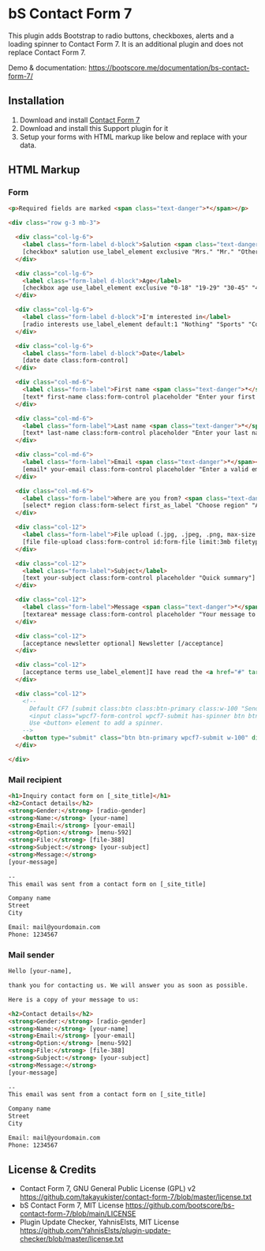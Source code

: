 # bS Contact Form 7

This plugin adds Bootstrap to radio buttons, checkboxes, alerts and a loading spinner to Contact Form 7. It is an additional plugin and does not replace Contact Form 7.

Demo & documentation: https://bootscore.me/documentation/bs-contact-form-7/

## Installation

1. Download and install [Contact Form 7](https://wordpress.org/plugins/contact-form-7/)
2. Download and install this Support plugin for it
3. Setup your forms with HTML markup like below and replace with your data.

## HTML Markup

### Form

```html
<p>Required fields are marked <span class="text-danger">*</span></p>

<div class="row g-3 mb-3">

  <div class="col-lg-6">
    <label class="form-label d-block">Salution <span class="text-danger">*</span></label>
    [checkbox* salution use_label_element exclusive "Mrs." "Mr." "Other"]
  </div>

  <div class="col-lg-6">
    <label class="form-label d-block">Age</label>
    [checkbox age use_label_element exclusive "0-18" "19-29" "30-45" "46-60"]
  </div>

  <div class="col-lg-6">
    <label class="form-label d-block">I'm interested in</label>
    [radio interests use_label_element default:1 "Nothing" "Sports" "Cooking"]
  </div>

  <div class="col-lg-6">
    <label class="form-label d-block">Date</label>
    [date date class:form-control]
  </div>

  <div class="col-md-6">
    <label class="form-label">First name <span class="text-danger">*</span></label>
    [text* first-name class:form-control placeholder "Enter your first name"]
  </div>

  <div class="col-md-6">
    <label class="form-label">Last name <span class="text-danger">*</span></label>
    [text* last-name class:form-control placeholder "Enter your last name"]
  </div>

  <div class="col-md-6">
    <label class="form-label">Email <span class="text-danger">*</span></label>
    [email* your-email class:form-control placeholder "Enter a valid email address"]
  </div>

  <div class="col-md-6">
    <label class="form-label">Where are you from? <span class="text-danger">*</span></label>
    [select* region class:form-select first_as_label "Choose region" "Asia" "Africa" "Europe" "North America" "South America" "Australia/Ocania"]
  </div>

  <div class="col-12">
    <label class="form-label">File upload (.jpg, .jpeg, .png, max-size 3MB)</label>
    [file file-upload class:form-control id:form-file limit:3mb filetypes:jpg|jpeg|png]
  </div>

  <div class="col-12">
    <label class="form-label">Subject</label>
    [text your-subject class:form-control placeholder "Quick summary"]
  </div>

  <div class="col-12">
    <label class="form-label">Message <span class="text-danger">*</span></label>
    [textarea* message class:form-control placeholder "Your message to us"]
  </div>

  <div class="col-12">
    [acceptance newsletter optional] Newsletter [/acceptance]
  </div>

  <div class="col-12">
    [acceptance terms use_label_element]I have read the <a href="#" target="_blank">privacy policy</a> note. I consent to the electronic storage and processing of my entered data to answer my request. Note: You can revoke your consent at any time in the future by emailing <a href="mailto:mail@yourdomain.com">mail@yourdomain.com</a>.[/acceptance]
  </div>

  <div class="col-12">
    <!--
      Default CF7 [submit class:btn class:btn-primary class:w-100 "Send Message"] outputs an <input>:
      <input class="wpcf7-form-control wpcf7-submit has-spinner btn btn-primary w-100" type="submit" value="Send Message">
      Use <button> element to add a spinner.
    -->
    <button type="submit" class="btn btn-primary wpcf7-submit w-100" disabled="disabled">Send Message</button>
  </div>

</div>

```

### Mail recipient

```html
<h1>Inquiry contact form on [_site_title]</h1>
<h2>Contact details</h2>
<strong>Gender:</strong> [radio-gender]
<strong>Name:</strong> [your-name]
<strong>Email:</strong> [your-email]
<strong>Option:</strong> [menu-592]
<strong>File:</strong> [file-388]
<strong>Subject:</strong> [your-subject]
<strong>Message:</strong> 
[your-message]
   
-- 
This email was sent from a contact form on [_site_title]

Company name
Street
City

Email: mail@yourdomain.com
Phone: 1234567
```

### Mail sender

```html
Hello [your-name],

thank you for contacting us. We will answer you as soon as possible.

Here is a copy of your message to us:

<h2>Contact details</h2>
<strong>Gender:</strong> [radio-gender]
<strong>Name:</strong> [your-name]
<strong>Email:</strong> [your-email]
<strong>Option:</strong> [menu-592]
<strong>File:</strong> [file-388]
<strong>Subject:</strong> [your-subject]
<strong>Message:</strong> 
[your-message]
   
-- 
This email was sent from a contact form on [_site_title]

Company name
Street
City

Email: mail@yourdomain.com
Phone: 1234567
```


## License & Credits

- Contact Form 7, GNU General Public License (GPL) v2 https://github.com/takayukister/contact-form-7/blob/master/license.txt
- bS Contact Form 7, MIT License https://github.com/bootscore/bs-contact-form-7/blob/main/LICENSE
- Plugin Update Checker, YahnisElsts, MIT License https://github.com/YahnisElsts/plugin-update-checker/blob/master/license.txt
